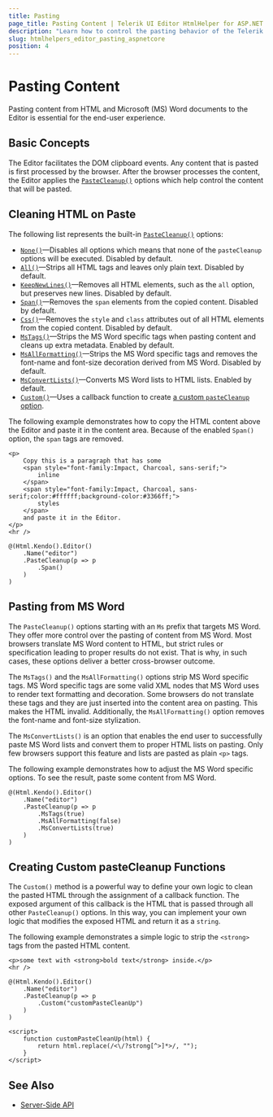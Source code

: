 ```yaml
---
title: Pasting
page_title: Pasting Content | Telerik UI Editor HtmlHelper for ASP.NET Core
description: "Learn how to control the pasting behavior of the Telerik UI Editor HtmlHelper for ASP.NET Core (MVC 6 or ASP.NET Core MVC)."
slug: htmlhelpers_editor_pasting_aspnetcore
position: 4
---
```


# Pasting Content

Pasting content from HTML and Microsoft (MS) Word documents to the Editor is essential for the end-user experience.

## Basic Concepts

The Editor facilitates the DOM clipboard events. Any content that is pasted is first processed by the browser. After the browser processes the content, the Editor applies the [`PasteCleanup()`](/api/Kendo.Mvc.UI.Fluent/EditorBuilder#pastecleanupsystemactionkendomvcuifluenteditorpastecleanupsettingsbuilder) options which help control the content that will be pasted.

## Cleaning HTML on Paste

The following list represents the built-in [`PasteCleanup()`](/api/Kendo.Mvc.UI.Fluent/EditorPasteCleanupSettingsBuilder) options:

* [`None()`](/api/Kendo.Mvc.UI.Fluent/EditorPasteCleanupSettingsBuilder#nonesystemboolean)&mdash;Disables all options which means that none of the `pasteCleanup` options will be executed. Disabled by default.
* [`All()`](/api/Kendo.Mvc.UI.Fluent/EditorPasteCleanupSettingsBuilder#allsystemboolean)&mdash;Strips all HTML tags and leaves only plain text. Disabled by default.
* [`KeepNewLines()`](/api/Kendo.Mvc.UI.Fluent/EditorPasteCleanupSettingsBuilder#keepnewlines)&mdash;Removes all HTML elements, such as the `all` option, but preserves new lines. Disabled by default.
* [`Span()`](/api/Kendo.Mvc.UI.Fluent/EditorPasteCleanupSettingsBuilder#spansystemboolean)&mdash;Removes the `span` elements from the copied content. Disabled by default.
* [`Css()`](/api/Kendo.Mvc.UI.Fluent/EditorPasteCleanupSettingsBuilder#csssystemboolean)&mdash;Removes the `style` and `class` attributes out of all HTML elements from the copied content. Disabled by default.
* [`MsTags()`](/api/Kendo.Mvc.UI.Fluent/EditorPasteCleanupSettingsBuilder#mstagssystemboolean)&mdash;Strips the MS Word specific tags when pasting content and cleans up extra metadata. Enabled by default.
* [`MsAllFormatting()`](/api/Kendo.Mvc.UI.Fluent/EditorPasteCleanupSettingsBuilder#msallformatting)&mdash;Strips the MS Word specific tags and removes the font-name and font-size decoration derived from MS Word. Disabled by default.
* [`MsConvertLists()`](/api/Kendo.Mvc.UI.Fluent/EditorPasteCleanupSettingsBuilder#msconvertlistssystemboolean)&mdash;Converts MS Word lists to HTML lists. Enabled by default.
* [`Custom()`](/api/Kendo.Mvc.UI.Fluent/EditorPasteCleanupSettingsBuilder#customsystemstring)&mdash;Uses a callback function to create [a custom `pasteCleanup` option](#create-your-own-pastecleanup-fucntion).

The following example demonstrates how to copy the HTML content above the Editor and paste it in the content area. Because of the enabled `Span()` option, the `span` tags are removed.

```
<p>
    Copy this is a paragraph that has some
    <span style="font-family:Impact, Charcoal, sans-serif;">
        inline
    </span>
    <span style="font-family:Impact, Charcoal, sans-serif;color:#ffffff;background-color:#3366ff;">
        styles
    </span>
    and paste it in the Editor.
</p>
<hr />

@(Html.Kendo().Editor()
    .Name("editor")
    .PasteCleanup(p => p
        .Span()
    )
)
```

## Pasting from MS Word

The `PasteCleanup()` options starting with an `Ms` prefix that targets MS Word. They offer more control over the pasting of content from MS Word. Most browsers translate MS Word content to HTML, but strict rules or specification leading to proper results do not exist. That is why, in such cases, these options deliver a better cross-browser outcome.

The `MsTags()` and the `MsAllFormatting()` options strip MS Word specific tags. MS Word specific tags are some valid XML nodes that MS Word uses to render text formatting and decoration. Some browsers do not translate these tags and they are just inserted into the content area on pasting. This makes the HTML invalid. Additionally, the `MsAllFormatting()` option removes the font-name and font-size stylization.

The `MsConvertLists()` is an option that enables the end user to successfully paste MS Word lists and convert them to proper HTML lists on pasting. Only few browsers support this feature and lists are pasted as plain `<p>` tags.

The following example demonstrates how to adjust the MS Word specific options. To see the result, paste some content from MS Word.

```
@(Html.Kendo().Editor()
    .Name("editor")
    .PasteCleanup(p => p
        .MsTags(true)
        .MsAllFormatting(false)
        .MsConvertLists(true)
    )
)
```

## Creating Custom pasteCleanup Functions

The `Custom()` method is a powerful way to define your own logic to clean the pasted HTML through the assignment of a callback function. The exposed argument of this callback is the HTML that is passed through all other `PasteCleanup()` options. In this way, you can implement your own logic that modifies the exposed HTML and return it as a `string`.

The following example demonstrates a simple logic to strip the `<strong>` tags from the pasted HTML content.

```
<p>some text with <strong>bold text</strong> inside.</p>
<hr />

@(Html.Kendo().Editor()
    .Name("editor")
    .PasteCleanup(p => p
        .Custom("customPasteCleanUp")
    )
)

<script>
    function customPasteCleanUp(html) {
        return html.replace(/<\/?strong[^>]*>/, "");
    }
</script>
```

## See Also

* [Server-Side API](/api/editor)
